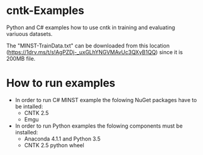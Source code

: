 # cntk-Examples
Python and C# examples how to use cntk in training and evaluating variuous datasets.

The "MINST-TrainData.txt" can be downloaded from this location (https://1drv.ms/t/s!AgPZDj-_uxGLhYNGVMAvUc3QXyB1QQ) since it is 200MB file.

# How to run examples

- In order to run C# MINST example the folowing NuGet packages have to be intalled:
	- CNTK 2.5  
	- Emgu 
- In order to run Python examples the folowing components must be installed:
	- Anaconda 4.1.1 and Python 3.5 
	- CNTK 2.5 python wheel


